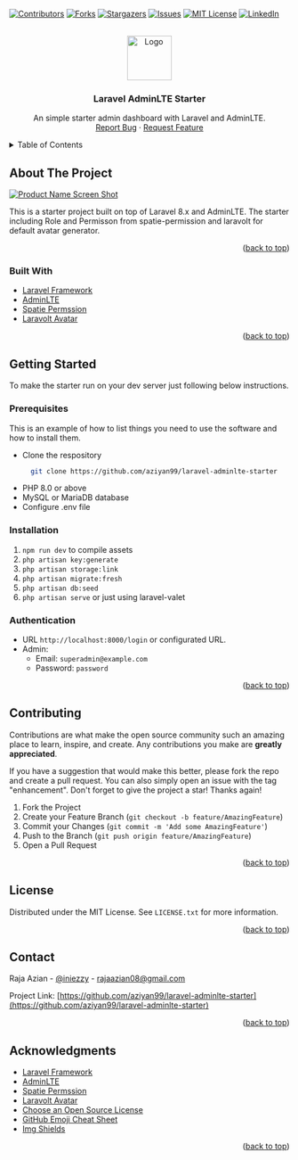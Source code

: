 <div id="top"></div>

[![Contributors][contributors-shield]][contributors-url]
[![Forks][forks-shield]][forks-url]
[![Stargazers][stars-shield]][stars-url]
[![Issues][issues-shield]][issues-url]
[![MIT License][license-shield]][license-url]
[![LinkedIn][linkedin-shield]][linkedin-url]



<!-- PROJECT LOGO -->
<br />
<div align="center">
  <a href="https://github.com/othneildrew/Best-README-Template">
    <img src="https://i.ibb.co/wgWwMK9/Screen-Shot-2022-03-18-at-12-41-43.png" alt="Logo" width="80" height="80">
  </a>

  <h3 align="center">Laravel AdminLTE Starter</h3>

  <p align="center">
    An simple starter admin dashboard with Laravel and AdminLTE.
    <br />
    <a href="https://github.com/aziyan99/laravel-adminlte-starter/issues">Report Bug</a>
    ·
    <a href="https://github.com/aziyan99/laravel-adminlte-starter/issues">Request Feature</a>
  </p>
</div>



<!-- TABLE OF CONTENTS -->
<details>
  <summary>Table of Contents</summary>
  <ol>
    <li>
      <a href="#about-the-project">About The Project</a>
      <ul>
        <li><a href="#built-with">Built With</a></li>
      </ul>
    </li>
    <li>
      <a href="#getting-started">Getting Started</a>
      <ul>
        <li><a href="#prerequisites">Prerequisites</a></li>
        <li><a href="#installation">Installation</a></li>
        <li><a href="#Authentication">Authentication</a></li>
      </ul>
    </li>
    <li><a href="#contributing">Contributing</a></li>
    <li><a href="#license">License</a></li>
    <li><a href="#contact">Contact</a></li>
    <li><a href="#acknowledgments">Acknowledgments</a></li>
  </ol>
</details>



<!-- ABOUT THE PROJECT -->
## About The Project

[![Product Name Screen Shot][product-screenshot]](https://example.com)

This is a starter project built on top of Laravel 8.x and AdminLTE. The starter including Role and Permisson from spatie-permission and laravolt for default avatar generator.

<p align="right">(<a href="#top">back to top</a>)</p>



### Built With

* [Laravel Framework](https://laravel.com/)
* [AdminLTE](https://adminlte.io/)
* [Spatie Permssion](https://spatie.be/docs/laravel-permission/v5/introduction)
* [Laravolt Avatar](https://github.com/laravolt/avatar)

<p align="right">(<a href="#top">back to top</a>)</p>



<!-- GETTING STARTED -->
## Getting Started

To make the starter run on your dev server just following below instructions.

### Prerequisites

This is an example of how to list things you need to use the software and how to install them.
* Clone the respository
  ```sh
    git clone https://github.com/aziyan99/laravel-adminlte-starter
  ```
* PHP 8.0 or above
* MySQL or MariaDB database
* Configure .env file

### Installation

1. `npm run dev` to compile assets
2. `php artisan key:generate`
3. `php artisan storage:link`
4. `php artisan migrate:fresh`
5. `php artisan db:seed`
6. `php artisan serve` or just using laravel-valet

### Authentication
- URL `http://localhost:8000/login` or configurated URL.
- Admin:
    - Email: `superadmin@example.com` 
    - Password: `password`


<p align="right">(<a href="#top">back to top</a>)</p>


## Contributing

Contributions are what make the open source community such an amazing place to learn, inspire, and create. Any contributions you make are **greatly appreciated**.

If you have a suggestion that would make this better, please fork the repo and create a pull request. You can also simply open an issue with the tag "enhancement".
Don't forget to give the project a star! Thanks again!

1. Fork the Project
2. Create your Feature Branch (`git checkout -b feature/AmazingFeature`)
3. Commit your Changes (`git commit -m 'Add some AmazingFeature'`)
4. Push to the Branch (`git push origin feature/AmazingFeature`)
5. Open a Pull Request

<p align="right">(<a href="#top">back to top</a>)</p>



<!-- LICENSE -->
## License

Distributed under the MIT License. See `LICENSE.txt` for more information.

<p align="right">(<a href="#top">back to top</a>)</p>



<!-- CONTACT -->
## Contact

Raja Azian - [@iniezzy](https://twitter.com/iniezzy) - rajaazian08@gmail.com

Project Link: [https://github.com/aziyan99/laravel-adminlte-starter](https://github.com/aziyan99/laravel-adminlte-starter)

<p align="right">(<a href="#top">back to top</a>)</p>



<!-- ACKNOWLEDGMENTS -->
## Acknowledgments

* [Laravel Framework](https://laravel.com/)
* [AdminLTE](https://adminlte.io/)
* [Spatie Permssion](https://spatie.be/docs/laravel-permission/v5/introduction)
* [Laravolt Avatar](https://github.com/laravolt/avatar)
* [Choose an Open Source License](https://choosealicense.com)
* [GitHub Emoji Cheat Sheet](https://www.webpagefx.com/tools/emoji-cheat-sheet)
* [Img Shields](https://shields.io)

<p align="right">(<a href="#top">back to top</a>)</p>



<!-- MARKDOWN LINKS & IMAGES -->
<!-- https://www.markdownguide.org/basic-syntax/#reference-style-links -->
[contributors-shield]: https://img.shields.io/github/contributors/aziyan99/laravel-adminlte-starter.svg?style=for-the-badge
[contributors-url]: https://github.com/aziyan99/laravel-adminlte-starter/graphs/contributors
[forks-shield]: https://img.shields.io/github/forks/aziyan99/laravel-adminlte-starter.svg?style=for-the-badge
[forks-url]: https://github.com/aziyan99/laravel-adminlte-starter/network/members
[stars-shield]: https://img.shields.io/github/stars/aziyan99/laravel-adminlte-starter.svg?style=for-the-badge
[stars-url]: https://github.com/aziyan99/laravel-adminlte-starter/stargazers
[issues-shield]: https://img.shields.io/github/issues/aziyan99/laravel-adminlte-starter.svg?style=for-the-badge
[issues-url]: https://github.com/aziyan99/laravel-adminlte-starter/issues
[license-shield]: https://img.shields.io/github/license/aziyan99/laravel-adminlte-starter.svg?style=for-the-badge
[license-url]: https://github.com/aziyan99/laravel-adminlte-starter/blob/main/LICENCE.txt
[linkedin-shield]: https://img.shields.io/badge/-LinkedIn-black.svg?style=for-the-badge&logo=linkedin&colorB=555
[linkedin-url]: https://linkedin.com/in/raja-azian
[product-screenshot]: https://i.ibb.co/q7KVQgT/screencapture-laravel-adminlte-starter-test-backend-settings-index-2022-03-18-12-45-47.png

